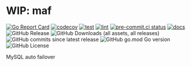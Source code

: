# WIP: maf

[![Go Report Card](https://goreportcard.com/badge/github.com/weastur/maf)](https://goreportcard.com/report/github.com/weastur/maf)
[![codecov](https://codecov.io/gh/weastur/maf/graph/badge.svg?token=QANQ7BIQY9)](https://codecov.io/gh/weastur/maf)
[![test](https://github.com/weastur/maf/actions/workflows/test.yaml/badge.svg)](https://github.com/weastur/maf/actions/workflows/test.yaml)
[![lint](https://github.com/weastur/maf/actions/workflows/lint.yaml/badge.svg)](https://github.com/weastur/maf/actions/workflows/lint.yaml)
[![pre-commit.ci status](https://results.pre-commit.ci/badge/github/weastur/maf/main.svg)](https://results.pre-commit.ci/latest/github/weastur/maf/main)
[![docs](https://github.com/weastur/maf/actions/workflows/publish-wiki.yaml/badge.svg)](https://github.com/weastur/maf/actions/workflows/publish-wiki.yaml)</br>
![GitHub Release](https://img.shields.io/github/v/release/weastur/maf)
![GitHub Downloads (all assets, all releases)](https://img.shields.io/github/downloads/weastur/maf/total)
![GitHub commits since latest release](https://img.shields.io/github/commits-since/weastur/maf/latest)
![GitHub go.mod Go version](https://img.shields.io/github/go-mod/go-version/weastur/maf)
![GitHub License](https://img.shields.io/github/license/weastur/maf)

MySQL auto failover
